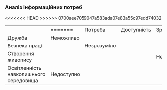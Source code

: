### Аналіз інформаційних потреб

<table>
  <tbody>
    <tr>
<<<<<<< HEAD
      <td>
<td

  <tbody>
=======
      <td>Потреба</td>
      <td>Доступність</td>
      <td>Зрозумілість</td>
      <td>Цінність</td>
      <td>Актуальність</td>
    </tr>
      <td>Дружба</td>
      <td>Неможливо</td>
      <td></td>
      <td></td>
      <td></td>
    <tr>
      <td>Безпека праці</td>
      <td></td>
      <td>Незрозуміло</td>
      <td></td>
      <td></td>
    </tr>
    <tr>
      <td>Створення живопису</td>
      <td></td>
      <td></td>
      <td></td>
      <td>Неактуально</td>
    </tr>
    <tr>
      <td>Освітленність навколишнього середовища</td>
      <td>Недоступно</td>
      <td></td>
      <td></td>
      <td></td>
    </tr>
   </tbody
>>>>>>> 0700aee7059047a583ada07e83a55c97edd74032
</table>
